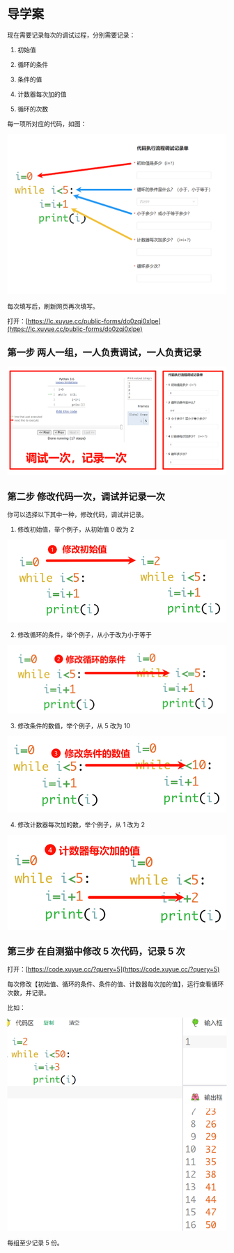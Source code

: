 # 导学案

现在需要记录每次的调试过程，分别需要记录：

1. 初始值

2. 循环的条件

3. 条件的值

4. 计数器每次加的值

5. 循环的次数

每一项所对应的代码，如图：

![0](image.png)

每次填写后，刷新网页再次填写。

打开：[https://lc.xuyue.cc/public-forms/do0zqi0xlpe](https://lc.xuyue.cc/public-forms/do0zqi0xlpe)


## 第一步 两人一组，一人负责调试，一人负责记录

![6](image-6.png)

## 第二步 修改代码一次，调试并记录一次

你可以选择以下其中一种，修改代码，调试并记录。

1. 修改初始值，举个例子，从初始值 0 改为 2

![3](image-3.png)

2. 修改循环的条件，举个例子，从小于改为小于等于

![7](image-7.png)

3. 修改条件的数值，举个例子，从 5 改为 10

![8](image-8.png)

4. 修改计数器每次加的数，举个例子，从 1 改为 2

![9](image-9.png)

## 第三步 在自测猫中修改 5 次代码，记录 5 次

打开：[https://code.xuyue.cc/?query=5](https://code.xuyue.cc/?query=5)

每次修改【初始值、循环的条件、条件的值、计数器每次加的值】，运行查看循环次数，并记录。

比如：

![12](image-12.png)

每组至少记录 5 份。